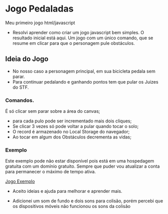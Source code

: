 # Jogo Pedaladas

Meu primeiro jogo html/javascript
- Resolvi aprender como criar um jogo javascript bem simples.
  O resultado inicial está aqui. Um jogo com um único comando,
  que se resume em clicar para que o personagem pule obstáculos.

## Ideia do Jogo

* No nosso caso a personagem principal, em sua bicicleta pedala sem parar.
* Para continuar pedalando e ganhando pontos tem que pular os Juizes do STF.

### Comandos.

É só clicar sem parar sobre a área do canvas;
* para cada pulo pode ser incrementado mais dois cliques;
* Se clicar 3 vezes só pode voltar a pular quando tocar o solo;
* O record é armazenado no Local Storage do navegador;
* Ao tocar em algum dos Obstáculos decrementa as vidas;

### Exemplo

Este exemplo pode não estar disponível pois está em uma hospedagem gratuita com um domínio gratuito.
Sempre que puder vou atualizar a conta para permanecer o máximo de tempo ativa.

[Jogo Exemplo](http://antenas.host22.com/pedaladas/)

- Aceito ideias e ajuda para melhorar e aprender mais.

- Adicionei um som de fundo e dois sons para colisão, porém percebi que os dispositivos móveis não funcionou os sons da colisão